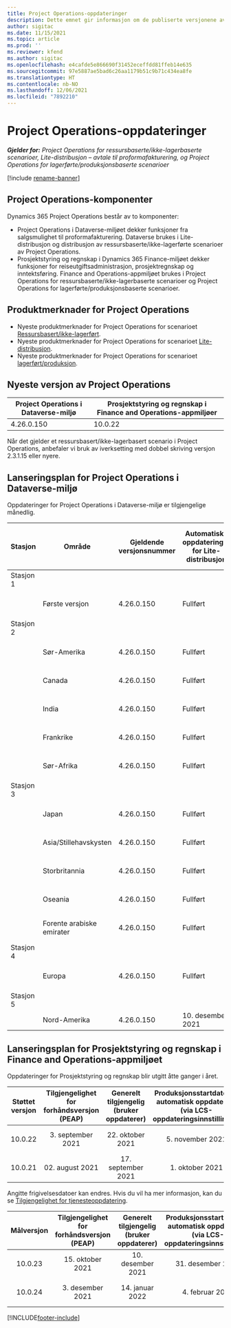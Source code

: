 ```yaml
---
title: Project Operations-oppdateringer
description: Dette emnet gir informasjon om de publiserte versjonene av Dynamics 365 Project Operations.
author: sigitac
ms.date: 11/15/2021
ms.topic: article
ms.prod: ''
ms.reviewer: kfend
ms.author: sigitac
ms.openlocfilehash: e4cafde5e866690f31452eceffdd81ffeb14e635
ms.sourcegitcommit: 97e5887ae5bad6c26aa1179b51c9b71c434ea8fe
ms.translationtype: HT
ms.contentlocale: nb-NO
ms.lasthandoff: 12/06/2021
ms.locfileid: "7892210"
---
```

# <a name="project-operations-updates"></a>Project Operations-oppdateringer

_**Gjelder for:** Project Operations for ressursbaserte/ikke-lagerbaserte scenarioer, Lite-distribusjon – avtale til proformafakturering, og Project Operations for lagerførte/produksjonsbaserte scenarioer_

[!include [rename-banner](~/includes/cc-data-platform-banner.md)]

## <a name="project-operations-components"></a>Project Operations-komponenter

Dynamics 365 Project Operations består av to komponenter:

- Project Operations i Dataverse-miljøet dekker funksjoner fra salgsmulighet til proformafakturering. Dataverse brukes i Lite-distribusjon og distribusjon av ressursbaserte/ikke-lagerførte scenarioer av Project Operations.
- Prosjektstyring og regnskap i Dynamics 365 Finance-miljøet dekker funksjoner for reiseutgiftsadministrasjon, prosjektregnskap og inntektsføring. Finance and Operations-appmiljøet brukes i Project Operations for ressursbaserte/ikke-lagerbaserte scenarioer og Project Operations for lagerførte/produksjonsbaserte scenarioer.

## <a name="project-operations-release-notes"></a>Produktmerknader for Project Operations
- Nyeste produktmerknader for Project Operations for scenarioet [Ressursbasert/ikke-lagerført](whats-new-nov-2021-resource-based.md).
- Nyeste produktmerknader for Project Operations for scenarioet [Lite-distribusjon](../pro/whats-new/whats-new-nov-2021-lite.md).
- Nyeste produktmerknader for Project Operations for scenarioet [lagerført/produksjon](../prod-pma/whats-new/whats-new-oct-2021-stocked.md).

## <a name="project-operations-latest-version"></a>Nyeste versjon av Project Operations

| Project Operations i Dataverse-miljø | Prosjektstyring og regnskap i Finance and Operations-appmiljøer | 
| --- | --- |
| 4.26.0.150 | 10.0.22 |

Når det gjelder et ressursbasert/ikke-lagerbasert scenario i Project Operations, anbefaler vi bruk av iverksetting med dobbel skriving versjon 2.3.1.15 eller nyere.

## <a name="release-schedule-for-project-operations-on-dataverse-environment"></a>Lanseringsplan for Project Operations i Dataverse-miljø

Oppdateringer for Project Operations i Dataverse-miljø er tilgjengelige månedlig. 

| Stasjon | Område | Gjeldende versjonsnummer | Automatiske oppdateringer for Lite-distribusjon | Automatiske oppdateringer for ressursbasert/ikke-lagerbasert distribusjon | Neste versjonsnummer | Neste versjon er allment tilgjengelig |
|-----------|-----------------------|-----------------|--------------------|---------------------|---------------------|---------------------|
| Stasjon 1 |   &nbsp;              |    &nbsp;       | &nbsp;             |      &nbsp;         |      &nbsp;         |      &nbsp;         |
|   &nbsp;  | Første versjon         |  4.26.0.150     | Fullført           | Fullført            | TBD                 | 06. desember 2021   |
| Stasjon 2 |   &nbsp;              |    &nbsp;       | &nbsp;             |      &nbsp;         |      &nbsp;         |      &nbsp;         |
|   &nbsp;  | Sør-Amerika         |  4.26.0.150     | Fullført           | Fullført            | TBD                 | 06. desember 2021   |
|   &nbsp;  | Canada                |  4.26.0.150     | Fullført           | Fullført            | TBD                 | 06. desember 2021   |
|   &nbsp;  | India                 |  4.26.0.150     | Fullført           | Fullført            | TBD                 | 06. desember 2021   |
|   &nbsp;  | Frankrike                |  4.26.0.150     | Fullført           | Fullført            | TBD                 | 06. desember 2021   |
|   &nbsp;  | Sør-Afrika          |  4.26.0.150     | Fullført           | Fullført            | TBD                 | 06. desember 2021   |
| Stasjon 3 |      &nbsp;           |     &nbsp;      |     &nbsp;         |      &nbsp;         |      &nbsp;         |      &nbsp;         |
|   &nbsp;  | Japan                 |  4.26.0.150     | Fullført           | Fullført            | TBD                 | 10. desember 2021   |
|   &nbsp;  | Asia/Stillehavskysten          |  4.26.0.150     | Fullført           | Fullført            | TBD                 | 10. desember 2021   |
|   &nbsp;  | Storbritannia         |  4.26.0.150     | Fullført           | Fullført            | TBD                 | 10. desember 2021   |
|   &nbsp;  | Oseania               |  4.26.0.150     | Fullført           | Fullført            | TBD                 | 10. desember 2021   |
|   &nbsp;  | Forente arabiske emirater  |  4.26.0.150     | Fullført           | Fullført            | TBD                 | 10. desember 2021   |
| Stasjon 4 |     &nbsp;            |     &nbsp;      |     &nbsp;         |      &nbsp;         |      &nbsp;         |      &nbsp;         |
|   &nbsp;  | Europa                |  4.26.0.150     | Fullført           | 10. desember 2021   | TBD                 | 17. desember 2021   |
| Stasjon 5 |     &nbsp;            |     &nbsp;      |     &nbsp;         |      &nbsp;         |      &nbsp;         |      &nbsp;         |
|   &nbsp;  | Nord-Amerika         |  4.26.0.150     | 10. desember 2021  | 17. desember 2021   | TBD                 | 07. januar 2022    |


## <a name="release-schedule-for-project-management-and-accounting-in-the-finance-and-operations-apps-environment"></a>Lanseringsplan for Prosjektstyring og regnskap i Finance and Operations-appmiljøet

Oppdateringer for Prosjektstyring og regnskap blir utgitt åtte ganger i året.

|Støttet versjon| Tilgjengelighet for forhåndsversjon (PEAP) | Generelt tilgjengelig (bruker oppdaterer) | Produksjonsstartdato for automatisk oppdatering (via LCS-oppdateringsinnstillinger) |   Slutt på service   |
|:---------------:|:---------------------------:|:---------------------------------:|:--------------------------------------------------------------------:|:------------------:|
|     10.0.22     |      3. september 2021      |        22. oktober 2021           |                          5. november 2021                            | 14. januar 2022   |
|    10.0.21      |         02. august 2021     |           17. september 2021      |                             1. oktober 2021                          |  10. desember 2021 |


Angitte frigivelsesdatoer kan endres. Hvis du vil ha mer informasjon, kan du se [Tilgjengelighet for tjenesteoppdatering](/dynamics365/fin-ops-core/fin-ops/get-started/public-preview-releases?toc=%2fdynamics365%2ffinance%2ftoc.json).

|Målversjon | Tilgjengelighet for forhåndsversjon (PEAP) | Generelt tilgjengelig (bruker oppdaterer) | Produksjonsstartdato for automatisk oppdatering (via LCS-oppdateringsinnstillinger) |   Slutt på service   |
|:---------------:|:---------------------------:|:---------------------------------:|:--------------------------------------------------------------------:|:------------------:|
|     10.0.23     |      15. oktober 2021       |        10. desember 2021          |                          31. desember 2021                           | 18. mars 2022     |
|     10.0.24     |      3. desember 2021       |        14. januar 2022           |                          4. februar 2022                            | 15. april 2022     |

[!INCLUDE[footer-include](../includes/footer-banner.md)]
